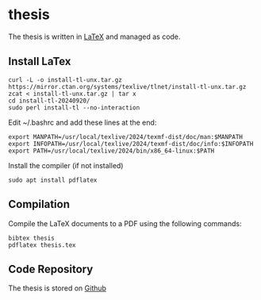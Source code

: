 # thesis

The thesis is written in [LaTeX](https://www.tug.org/texlive/quickinstall.html) and managed as code.

## Install LaTex
```
curl -L -o install-tl-unx.tar.gz https://mirror.ctan.org/systems/texlive/tlnet/install-tl-unx.tar.gz
zcat < install-tl-unx.tar.gz | tar x
cd install-tl-20240920/
sudo perl install-tl --no-interaction 
```

Edit ~/.bashrc and add these lines at the end: 
```
export MANPATH=/usr/local/texlive/2024/texmf-dist/doc/man:$MANPATH
export INFOPATH=/usr/local/texlive/2024/texmf-dist/doc/info:$INFOPATH
export PATH=/usr/local/texlive/2024/bin/x86_64-linux:$PATH
```

Install the compiler (if not installed)
```
sudo apt install pdflatex
```

## Compilation
Compile the LaTeX documents to a PDF using the following commands: 
```
bibtex thesis
pdflatex thesis.tex 
``` 


## Code Repository
The thesis is stored on [Github](https://github.com/n2048-creative-technology/thesis)